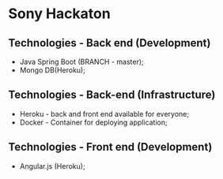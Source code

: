 
# Sony Hackaton

## Technologies - Back end (Development)
  * Java Spring Boot (BRANCH - master);
  * Mongo DB(Heroku);
## Technologies - Back-end (Infrastructure)
  * Heroku - back and front end available for everyone;
  * Docker - Container for deploying application;
## Technologies - Front end (Development)
    
* Angular.js (Heroku);


